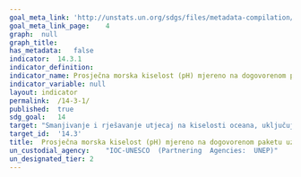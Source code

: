 ```yaml
---
goal_meta_link:	'http://unstats.un.org/sdgs/files/metadata-compilation/Metadata-Goal-14.pdf'
goal_meta_link_page:	4
graph:	null
graph_title:	
has_metadata:	false
indicator:	14.3.1
indicator_definition:	
indicator_name:	Prosječna morska kiselost (pH) mjereno na dogovorenom paketu uzimanja reprezentativnog uzorka stanica
indicator_variable:	null
layout:	indicator
permalink:	/14-3-1/
published:	true  
sdg_goal:	14
target:	"Smanjivanje i rješavanje utjecaj na kiselosti oceana, uključujući i  pojačanu znanstvenu suradnji na svim razinama"
target_id:	'14.3'
title:	Prosječna morska kiselost (pH) mjereno na dogovorenom paketu uzimanja reprezentativnog uzorka stanica
un_custodial_agency:	"IOC-UNESCO  (Partnering  Agencies:  UNEP)"
un_designated_tier:	2
---
```

